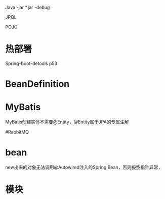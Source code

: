 Java -jar *.jar -debug



JPQL

POJO



# 热部署

Spring-boot-detools    p53





# BeanDefinition



# MyBatis

MyBatis创建实体不需要@Entity，@Entity属于JPA的专属注解





#RabbitMQ





# bean

 new出来的对象无法调用@Autowired注入的Spring Bean，否则报空指针异常，



# 模块

